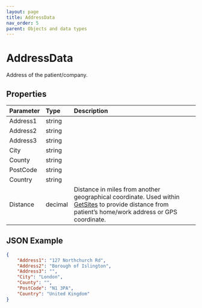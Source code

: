 ```yaml
---
layout: page
title: AddressData
nav_order: 5
parent: Objects and data types
---
```


# AddressData

Address of the patient/company.

## Properties

| Parameter | Type   | Description                                                 |
|:----------|:-------|:------------------------------------------------------------|
| Address1 | string |     |
| Address2 | string |     |
| Address3 | string |     |
| City | string |     |
| County | string |     |
| PostCode | string |     |
| Country | string |     |
| Distance | decimal | Distance in miles from another geographical coordinate. Used within [GetSites](../appointments/getsites) to provide distance from patient’s home/work address or GPS coordinate. |

## JSON Example

```json
{
    "Address1": "127 Northchurch Rd",
    "Address2": "Borough of Islington",
    "Address3": "",
    "City": "London",
    "County": "",
    "PostCode": "N1 3PA",
    "Country": "United Kingdom"
}
```
